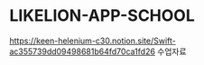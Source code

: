 # LIKELION-APP-SCHOOL
https://keen-helenium-c30.notion.site/Swift-ac355739dd09498681b64fd70ca1fd26
수업자료 
